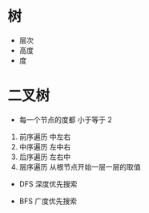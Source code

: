 # 树
- 层次
- 高度
- 度

# 二叉树
- 每一个节点的度都 小于等于 2

1. 前序遍历 中左右
2. 中序遍历 左中右
3. 后序遍历 左右中
4. 层序遍历 从根节点开始一层一层的取值

- DFS 深度优先搜索

- BFS 广度优先搜索

